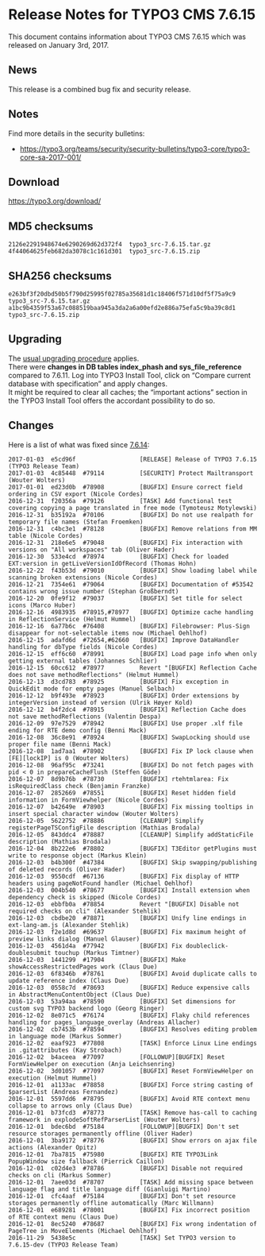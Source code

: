 Release Notes for TYPO3 CMS 7.6.15
==================================

This document contains information about TYPO3 CMS 7.6.15 which was
released on January 3rd, 2017.

News
----

This release is a combined bug fix and security release.

Notes
-----

Find more details in the security bulletins:

-   <https://typo3.org/teams/security/security-bulletins/typo3-core/typo3-core-sa-2017-001/>

Download
--------

<https://typo3.org/download/>

MD5 checksums
-------------

    2126e2291948674e6290269d62d372f4  typo3_src-7.6.15.tar.gz
    4f44064625feb682da3078c1c161d301  typo3_src-7.6.15.zip

SHA256 checksums
----------------

    e263bf3f20dbd50b5f790d25995f02785a35681d1c18406f571d10df5f75a9c9  typo3_src-7.6.15.tar.gz
    a1bc9b4359f53a67c088519baa945a3da2a6a00efd2e886a75efa5c9ba39c8d1  typo3_src-7.6.15.zip

Upgrading
---------

The [usual upgrading
procedure](https://docs.typo3.org/typo3cms/InstallationGuide/) applies.\
There were **changes in DB tables index\_phash and
sys\_file\_reference** compared to 7.6.11. Log into TYPO3 Install Tool,
click on “Compare current database with specification” and apply
changes.\
It might be required to clear all caches; the “important actions”
section in the TYPO3 Install Tool offers the accordant possibility to do
so.

Changes
-------

Here is a list of what was fixed since
[7.6.14](TYPO3_CMS_7.6.14 "wikilink"):

    2017-01-03  e5cd96f                  [RELEASE] Release of TYPO3 7.6.15 (TYPO3 Release Team)
    2017-01-03  4c85448  #79114          [SECURITY] Protect Mailtransport (Wouter Wolters)
    2017-01-01  ed23d0b  #78908          [BUGFIX] Ensure correct field ordering in CSV export (Nicole Cordes)
    2016-12-31  f20356a  #79126          [TASK] Add functional test covering copying a page translated in free mode (Tymoteusz Motylewski)
    2016-12-31  b35192a  #70106          [BUGFIX] Do not use realpath for temporary file names (Stefan Froemken)
    2016-12-31  c4bc3e1  #78128          [BUGFIX] Remove relations from MM table (Nicole Cordes)
    2016-12-31  218e6e5  #79048          [BUGFIX] Fix interaction with versions on "All workspaces" tab (Oliver Hader)
    2016-12-30  533e4cd  #78974          [BUGFIX] Check for loaded EXT:version in getLiveVersionIdOfRecord (Thomas Hohn)
    2016-12-22  f43b53d  #79010          [BUGFIX] Show loading label while scanning broken extensions (Nicole Cordes)
    2016-12-21  7354e61  #79064          [BUGFIX] Documentation of #53542 contains wrong issue number (Stephan Großberndt)
    2016-12-20  0fe9f12  #79037          [BUGFIX] Set title for select icons (Marco Huber)
    2016-12-16  4983935  #78915,#78977   [BUGFIX] Optimize cache handling in ReflectionService (Helmut Hummel)
    2016-12-16  6a77b6c  #76408          [BUGFIX] Filebrowser: Plus-Sign disappear for not-selectable items now (Michael Oehlhof)
    2016-12-15  adafd6d  #72654,#62660   [BUGFIX] Improve DataHandler handling for dbType fields (Nicole Cordes)
    2016-12-15  eff6c60  #78991          [BUGFIX] Load page info when only getting external tables (Johannes Schlier)
    2016-12-15  60cc612  #78977          Revert "[BUGFIX] Reflection Cache does not save methodReflections" (Helmut Hummel)
    2016-12-13  d3cd783  #78925          [BUGFIX] Fix exception in QuickEdit mode for empty pages (Manuel Selbach)
    2016-12-12  b9f493e  #78923          [BUGFIX] Order extensions by integerVersion instead of version (Ulrik Høyer Kold)
    2016-12-12  b4f2dc4  #78915          [BUGFIX] Reflection Cache does not save methodReflections (Valentin Despa)
    2016-12-09  97e7529  #78942          [BUGFIX] Use proper .xlf file ending for RTE demo config (Benni Mack)
    2016-12-08  36c8e91  #78924          [BUGFIX] SwapLocking should use proper file name (Benni Mack)
    2016-12-08  1ad7aa1  #78902          [BUGFIX] Fix IP lock clause when [FE][lockIP] is 0 (Wouter Wolters)
    2016-12-08  96af95c  #73241          [BUGFIX] Do not fetch pages with pid < 0 in prepareCacheFlush (Steffen Göde)
    2016-12-07  8d9b76b  #78730          [BUGFIX] rtehtmlarea: Fix isRequiredClass check (Benjamin Franzke)
    2016-12-07  2852669  #78551          [BUGFIX] Reset hidden field information in FormViewhelper (Nicole Cordes)
    2016-12-07  b42649e  #78903          [BUGFIX] Fix missing tooltips in insert special character window (Wouter Wolters)
    2016-12-05  5622752  #78886          [CLEANUP] Simplify registerPageTSConfigFile description (Mathias Brodala)
    2016-12-05  843ddc4  #78887          [CLEANUP] Simplify addStaticFile description (Mathias Brodala)
    2016-12-04  8b222e6  #78802          [BUGFIX] T3Editor getPlugins must write to response object (Markus Klein)
    2016-12-03  b4b300f  #47384          [BUGFIX] Skip swapping/publishing of deleted records (Oliver Hader)
    2016-12-03  9550cdf  #67136          [BUGFIX] Fix display of HTTP headers using pageNotFound handler (Michael Oehlhof)
    2016-12-03  004b540  #78677          [BUGFIX] Install extension when dependency check is skipped (Nicole Cordes)
    2016-12-03  ebbfb0a  #78854          Revert "[BUGFIX] Disable not required checks on cli" (Alexander Stehlik)
    2016-12-03  cbdbe20  #78871          [BUGFIX] Unify line endings in ext-lang-am.js (Alexander Stehlik)
    2016-12-03  f2e1d8d  #69637          [BUGFIX] Fix maximum height of preview links dialog (Manuel Glauser)
    2016-12-03  4561d4a  #77942          [BUGFIX] Fix doubleclick-doublesubmit touchup (Markus Timtner)
    2016-12-03  1441299  #17904          [BUGFIX] Make showAccessRestrictedPages work (Claus Due)
    2016-12-03  6f8346b  #78761          [BUGFIX] Avoid duplicate calls to update reference index (Claus Due)
    2016-12-03  0558c7d  #78693          [BUGFIX] Reduce expensive calls in AbstractMenuContentObject (Claus Due)
    2016-12-03  53a94aa  #78590          [BUGFIX] Set dimensions for custom svg TYPO3 backend logo (Georg Ringer)
    2016-12-02  8e071c5  #76174          [BUGFIX] Flaky child references handling for pages_language_overlay (Andreas Allacher)
    2016-12-02  cb7453b  #78594          [BUGFIX] Resolves editing problem in language mode (Markus Sommer)
    2016-12-02  eaaf923  #77808          [TASK] Enforce Linux Line endings in .gitattributes (Kay Strobach)
    2016-12-02  b4aceea  #77097          [FOLLOWUP][BUGFIX] Reset FormViewHelper on execution (Anja Leichsenring)
    2016-12-02  3d01057  #77097          [BUGFIX] Reset FormViewHelper on execution (Helmut Hummel)
    2016-12-01  a1133ac  #78858          [BUGFIX] Force string casting of $parserList (Andreas Fernandez)
    2016-12-01  5597dd6  #78795          [BUGFIX] Avoid RTE context menu collapse to arrows only (Claus Due)
    2016-12-01  b73fcd3  #78773          [TASK] Remove has-call to caching framework in explodeSoftRefParserList (Wouter Wolters)
    2016-12-01  bdec6bd  #75184          [FOLLOWUP][BUGFIX] Don't set resource storages permanently offline (Oliver Hader)
    2016-12-01  3ba9172  #78776          [BUGFIX] Show errors on ajax file actions (Alexander Opitz)
    2016-12-01  7ba7815  #75980          [BUGFIX] RTE TYPO3Link PopupWindow size fallback (Pierrick Caillon)
    2016-12-01  c02d4e3  #78786          [BUGFIX] Disable not required checks on cli (Markus Sommer)
    2016-12-01  7aee03d  #78707          [TASK] Add missing space between language flag and title language diff (Gianluigi Martino)
    2016-12-01  cfc4aaf  #75184          [BUGFIX] Don't set resource storages permanently offline automatically (Marc Willmann)
    2016-12-01  e689281  #78001          [BUGFIX] Fix incorrect position of RTE context menu (Claus Due)
    2016-12-01  8ec5240  #78687          [BUGFIX] Fix wrong indentation of PageTree in MoveElements (Michael Oehlhof)
    2016-11-29  5438e5c                  [TASK] Set TYPO3 version to 7.6.15-dev (TYPO3 Release Team)


